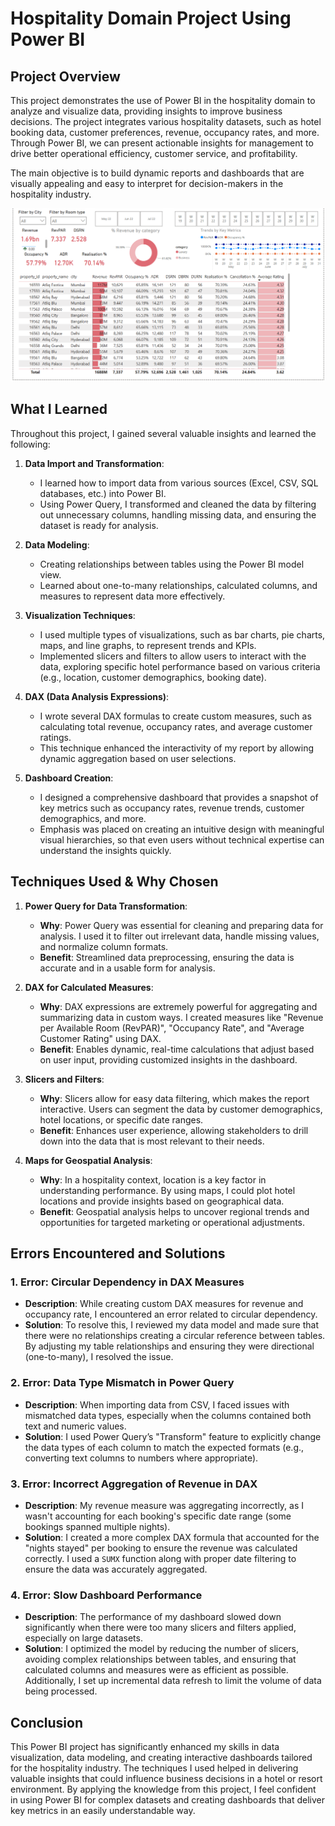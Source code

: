 # Hospitality Domain Project Using Power BI

## Project Overview

This project demonstrates the use of Power BI in the hospitality domain to analyze and visualize data, providing insights to improve business decisions. The project integrates various hospitality datasets, such as hotel booking data, customer preferences, revenue, occupancy rates, and more. Through Power BI, we can present actionable insights for management to drive better operational efficiency, customer service, and profitability.

The main objective is to build dynamic reports and dashboards that are visually appealing and easy to interpret for decision-makers in the hospitality industry.

![image_alt](https://github.com/iamanirudhnair/Hospitality_Domain/blob/main/Hospitality_Dashboard.png?raw=true)

## What I Learned

Throughout this project, I gained several valuable insights and learned the following:

1. **Data Import and Transformation**: 
   - I learned how to import data from various sources (Excel, CSV, SQL databases, etc.) into Power BI.
   - Using Power Query, I transformed and cleaned the data by filtering out unnecessary columns, handling missing data, and ensuring the dataset is ready for analysis.

2. **Data Modeling**:
   - Creating relationships between tables using the Power BI model view.
   - Learned about one-to-many relationships, calculated columns, and measures to represent data more effectively.

3. **Visualization Techniques**:
   - I used multiple types of visualizations, such as bar charts, pie charts, maps, and line graphs, to represent trends and KPIs.
   - Implemented slicers and filters to allow users to interact with the data, exploring specific hotel performance based on various criteria (e.g., location, customer demographics, booking date).

4. **DAX (Data Analysis Expressions)**:
   - I wrote several DAX formulas to create custom measures, such as calculating total revenue, occupancy rates, and average customer ratings.
   - This technique enhanced the interactivity of my report by allowing dynamic aggregation based on user selections.

5. **Dashboard Creation**:
   - I designed a comprehensive dashboard that provides a snapshot of key metrics such as occupancy rates, revenue trends, customer demographics, and more.
   - Emphasis was placed on creating an intuitive design with meaningful visual hierarchies, so that even users without technical expertise can understand the insights quickly.

## Techniques Used & Why Chosen

1. **Power Query for Data Transformation**:
   - **Why**: Power Query was essential for cleaning and preparing data for analysis. I used it to filter out irrelevant data, handle missing values, and normalize column formats.
   - **Benefit**: Streamlined data preprocessing, ensuring the data is accurate and in a usable form for analysis.

2. **DAX for Calculated Measures**:
   - **Why**: DAX expressions are extremely powerful for aggregating and summarizing data in custom ways. I created measures like "Revenue per Available Room (RevPAR)", "Occupancy Rate", and "Average Customer Rating" using DAX.
   - **Benefit**: Enables dynamic, real-time calculations that adjust based on user input, providing customized insights in the dashboard.

3. **Slicers and Filters**:
   - **Why**: Slicers allow for easy data filtering, which makes the report interactive. Users can segment the data by customer demographics, hotel locations, or specific date ranges.
   - **Benefit**: Enhances user experience, allowing stakeholders to drill down into the data that is most relevant to their needs.

4. **Maps for Geospatial Analysis**:
   - **Why**: In a hospitality context, location is a key factor in understanding performance. By using maps, I could plot hotel locations and provide insights based on geographical data.
   - **Benefit**: Geospatial analysis helps to uncover regional trends and opportunities for targeted marketing or operational adjustments.

## Errors Encountered and Solutions

### 1. **Error: Circular Dependency in DAX Measures**
   - **Description**: While creating custom DAX measures for revenue and occupancy rate, I encountered an error related to circular dependency.
   - **Solution**: To resolve this, I reviewed my data model and made sure that there were no relationships creating a circular reference between tables. By adjusting my table relationships and ensuring they were directional (one-to-many), I resolved the issue.

### 2. **Error: Data Type Mismatch in Power Query**
   - **Description**: When importing data from CSV, I faced issues with mismatched data types, especially when the columns contained both text and numeric values.
   - **Solution**: I used Power Query’s "Transform" feature to explicitly change the data types of each column to match the expected formats (e.g., converting text columns to numbers where appropriate).

### 3. **Error: Incorrect Aggregation of Revenue in DAX**
   - **Description**: My revenue measure was aggregating incorrectly, as I wasn't accounting for each booking's specific date range (some bookings spanned multiple nights).
   - **Solution**: I created a more complex DAX formula that accounted for the "nights stayed" per booking to ensure the revenue was calculated correctly. I used a `SUMX` function along with proper date filtering to ensure the data was accurately aggregated.

### 4. **Error: Slow Dashboard Performance**
   - **Description**: The performance of my dashboard slowed down significantly when there were too many slicers and filters applied, especially on large datasets.
   - **Solution**: I optimized the model by reducing the number of slicers, avoiding complex relationships between tables, and ensuring that calculated columns and measures were as efficient as possible. Additionally, I set up incremental data refresh to limit the volume of data being processed.

## Conclusion

This Power BI project has significantly enhanced my skills in data visualization, data modeling, and creating interactive dashboards tailored for the hospitality industry. The techniques I used helped in delivering valuable insights that could influence business decisions in a hotel or resort environment. By applying the knowledge from this project, I feel confident in using Power BI for complex datasets and creating dashboards that deliver key metrics in an easily understandable way.

